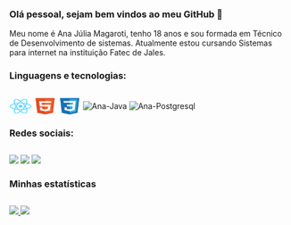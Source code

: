 ### Olá pessoal, sejam bem vindos ao meu GitHub 👋

<p> Meu nome é Ana Júlia Magaroti, tenho 18 anos e sou formada em Técnico de Desenvolvimento de sistemas. Atualmente estou cursando Sistemas para internet na instituição Fatec de Jales.      
</p>
<div style="display: inline_block">

<h3>Linguagens e tecnologias:</h3>

##
  <img align="center" alt="Ana-React" height="30" width="40" src="https://raw.githubusercontent.com/devicons/devicon/master/icons/react/react-original.svg">
  <img align="center" alt="Ana-HTML" height="30" width="40" src="https://raw.githubusercontent.com/devicons/devicon/master/icons/html5/html5-original.svg">
  <img align="center" alt="Ana-CSS" height="30" width="40" src="https://raw.githubusercontent.com/devicons/devicon/master/icons/css3/css3-original.svg">
  <img align="center" alt="Ana-Java" height="30" width="40" src="https://cdn.jsdelivr.net/gh/devicons/devicon/icons/java/java-plain.svg" />
  <img align="center" alt="Ana-Postgresql" height="30" width="40" src="https://cdn.jsdelivr.net/gh/devicons/devicon/icons/postgresql/postgresql-plain.svg" />
</div>

<h3>Redes sociais:</h3>

 ## 
<div> 
  <a href="https://www.instagram.com/ana.magaroti" target="_blank"><img src="https://img.shields.io/badge/-Instagram-%23E4405F?style=for-the-badge&logo=instagram&logoColor=white" target="_blank"></a>
  <a href = "mailto:anamagaroti.info@gmail.com"><img src="https://img.shields.io/badge/-Gmail-%23333?style=for-the-badge&logo=gmail&logoColor=white" target="_blank"></a>
  <a href="https://www.linkedin.com/in/ana-julia-magaroti-5257791b9/" target="_blank"><img src="https://img.shields.io/badge/-LinkedIn-%230077B5?style=for-the-badge&logo=linkedin&logoColor=white" target="_blank"></a> 
</div>
<h3>Minhas estatísticas</h3>

  ##
 <div>
  <a href="https://github.com/anamagaroti">  
<img width="50%" src="https://github-readme-stats.vercel.app/api/top-langs/?username=anamagaroti&layout=compact&langs_count=7&theme=dracula"/>

<img width="50%" src="https://github-readme-stats.vercel.app/api?username=anamagaroti&show_icons=true&theme=dracula&include_all_commits=true&count_private=true"/>
</div>

